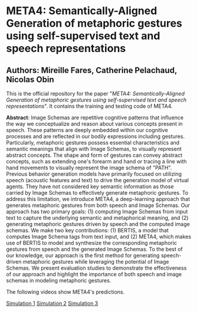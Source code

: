 # META4: Semantically-Aligned Generation of metaphoric gestures using self-supervised text and speech representations
## Authors: Mireille Fares, Catherine Pelachaud, Nicolas Obin

This is the official repository for the paper "*META4: Semantically-Aligned Generation of metaphoric gestures using self-supervised text and speech representations*". It contains the training and testing code of META4.

**Abstract**: Image Schemas are repetitive cognitive patterns that influence the way we conceptualize and reason about various concepts present in speech. These patterns are deeply embedded within our cognitive processes and are reflected in our bodily expressions including gestures. Particularly, metaphoric gestures possess essential characteristics and semantic meanings that align with Image Schemas, to visually represent abstract concepts. The shape and form of gestures can convey abstract concepts, such as extending one's forearm and hand or tracing a line with hand movements to visually represent the image schema of "PATH". Previous behavior generation models have primarily focused on utilizing speech (acoustic features and text) to drive the generation model of virtual agents. They have not considered key semantic information as those carried by Image Schemas to effectively generate metaphoric gestures. To address this limitation, we introduce META4, a deep-learning approach that generates metaphoric gestures from both speech and Image Schemas. Our approach has two primary goals: (1) computing Image Schemas from input text to capture the underlying semantic and metaphorical meaning, and (2) generating metaphoric gestures driven by speech and the computed image schemas. We make two key contributions: (1) BERTIS, a model that computes Image Schema tags from text input, and (2)  META4, which makes use of BERTIS to model and synthesize the corresponding metaphoric gestures from speech and the generated Image Schemas. To the best of our knowledge, our approach is the first method for generating speech-driven metaphoric gestures while leveraging the potential of Image Schemas. We present evaluation studies to demonstrate the effectiveness of our approach and highlight the importance of both speech and image schemas in modeling metaphoric gestures.

The following videos show META4's predictions.

[Simulation 1](https://youtu.be/BMwS8p2UCGg)
[Simulation 2](https://youtu.be/ecomhnit6XY)
[Simulation 3](https://youtu.be/99ipLHhmJOM)

